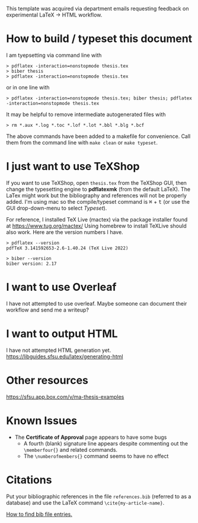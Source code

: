 This template was acquired via department emails requesting feedback on experimental LaTeX -> HTML workflow.

# How to build / typeset this document
I am tyepsetting via command line with
```
> pdflatex -interaction=nonstopmode thesis.tex
> biber thesis
> pdflatex -interaction=nonstopmode thesis.tex
```
or in one line with
```
> pdflatex -interaction=nonstopmode thesis.tex; biber thesis; pdflatex -interaction=nonstopmode thesis.tex
```
It may be helpful to remove intermediate autogenerated files with
```
> rm *.aux *.log *.toc *.lof *.lot *.bbl *.blg *.bcf
```
The above commands have been added to a makefile for convenience. Call them from the command line with
`make clean` or `make typeset`.

# I just want to use TeXShop
If you want to use TeXShop,
open `thesis.tex` from the TeXShop GUI, then change the typesetting engine to **pdflatexmk**
(from the default LaTeX).
The LaTex might work but the bibliography and references will not be properly added.
I'm using mac so the compile/typeset command is <kbd>&#8984;</kbd> + <kbd>t</kbd>
(or use the GUI drop-down-menu to select *Typeset*).

For reference, I installed TeX Live (mactex) via the package installer found at https://www.tug.org/mactex/
Using homebrew to install TeXLive should also work. Here are the version numbers I have.
```
> pdflatex --version
pdfTeX 3.141592653-2.6-1.40.24 (TeX Live 2022)

> biber --version
biber version: 2.17
```

# I want to use Overleaf
I have not attempted to use overleaf. Maybe someone can document their workflow and send me a writeup?

# I want to output HTML
I have not attempted HTML generation yet.
https://libguides.sfsu.edu/latex/generating-html

# Other resources
https://sfsu.app.box.com/v/ma-thesis-examples

# Known Issues
- The **Certificate of Approval** page appears to have some bugs
  - A fourth (blank) signature line appears despite commenting out the `\memberfour{}` and related commands.
  - The `\numberofmembers{}` command seems to have no effect

# Citations
Put your bibliographic references in the file `references.bib` (referred to as a database)
and use the LaTeX command `\cite{my-article-name}`.

[How to find bib file entries.](https://texblog.org/2014/04/22/using-google-scholar-to-download-bibtex-citations/#:~:text=To%20download%20BibTeX%20citation%20go,and%20paste%20the%20BibTeX%20citation)
